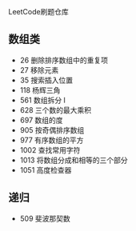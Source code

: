 LeetCode刷题仓库

## 数组类
* 26 删除排序数组中的重复项
* 27 移除元素
* 35 搜索插入位置
* 118 杨辉三角
* 561 数组拆分 I
* 628 三个数的最大乘积
* 697 数组的度
* 905 按奇偶排序数组
* 977 有序数组的平方
* 1002 查找常用字符
* 1013 将数组分成和相等的三个部分
* 1051 高度检查器

## 递归
* 509 斐波那契数